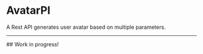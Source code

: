 # AvatarPI
A Rest API generates user avatar based on multiple parameters.
<hr>
## Work in progress!
